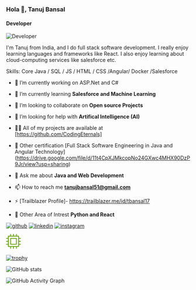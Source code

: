 ### Hola 👋, Tanuj Bansal
#### Developer
![Developer](https://cdn-cbbpm.nitrocdn.com/KKxkYiOVcbjgogKmtsGYNQgJZSlwkhTe/assets/static/optimized/rev-495cf16/wp-content/uploads/2020/03/web-design-development.jpg)

I'm Tanuj from India, and I do full stack software development. I really enjoy learning languages and frameworks like React. I also enjoy learning  about cloud-computing services like salesforce etc.

Skills: Core Java / SQL / JS / HTML / CSS /Angular/ Docker /Salesforce 

- 🔭 I’m currently working on ASP.Net and C#

- 🌱 I’m currently learning **Salesforce and Machine Learning**

- 👯 I’m looking to collaborate on **Open source Projects**

- 🤝 I’m looking for help with **Artifical Intelligence (AI)**

- 👨‍💻 All of my projects are available at [https://github.com/CodingEternals]

- 📝 Other certification [Full Stack Software Engineering in Java and Angular Technology] (https://drive.google.com/file/d/11t4CpXJMkcopNo24GXwc4MHX90DzP9Jr/view?usp=sharing)

- 💬 Ask me about **Java and Web Development**

- 📫 How to reach me **tanujbansal51@gmail.com**

- ⚡ [Trailblazer Profile]- https://trailblazer.me/id/tbansal17

- 📄 Other Area of Intrest **Python and React**




[<img src='https://cdn.jsdelivr.net/npm/simple-icons@3.0.1/icons/github.svg' alt='github' height='40'>](https://github.com/CodingEternals)  [<img src='https://cdn.jsdelivr.net/npm/simple-icons@3.0.1/icons/linkedin.svg' alt='linkedin' height='40'>](https://www.linkedin.com/in/https://www.linkedin.com/in/tanuj-bansal-1853b011b//)  [<img src='https://cdn.jsdelivr.net/npm/simple-icons@3.0.1/icons/instagram.svg' alt='instagram' height='40'>](https://www.instagram.com/10uj.bansal/)  

<a href='https://docs.github.com/en/developers'><img src='https://raw.githubusercontent.com/acervenky/animated-github-badges/master/assets/devbadge.gif' width='40' height='40'></a> 

[![trophy](https://github-profile-trophy.vercel.app/?username=CodingEternals)](https://github.com/ryo-ma/github-profile-trophy)

![GitHub stats](https://github-readme-stats.vercel.app/api?username=CodingEternals&show_icons=true)  

![GitHub Activity Graph](https://activity-graph.herokuapp.com/graph?username=CodingEternals)  











